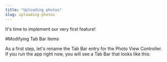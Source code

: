 ```yaml
---
title: "Uploading photos"
slug: uploading-photos
---     
```


It's time to implement our very first feature! 

#Modifying Tab Bar Items

As a first step, let's rename the Tab Bar entry for the Photo View Controller. If you run the app right now, you will see a Tab Bar that looks like this:


